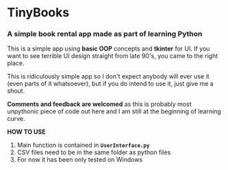 # TinyBooks
### A simple book rental app made as part of learning Python  

This is a simple app using **basic OOP** concepts and **tkinter** for UI.
If you want to see terrible UI design straight from late 90's, you came to the right place.

This is ridiculously simple app so I don't expect anybody will ever use it (even parts of it whatsoever), but if you do intend to use it, just give me a shout.

**Comments and feedback are welcomed** as this is probably most unpythonic piece of code out here and I am still at the beginning of learning curve.  

**HOW TO USE**
1. Main function is contained in 
**``` UserInterface.py ```**
2. CSV files need to be in the same folder as python files
3. For now it has been only tested on Windows
